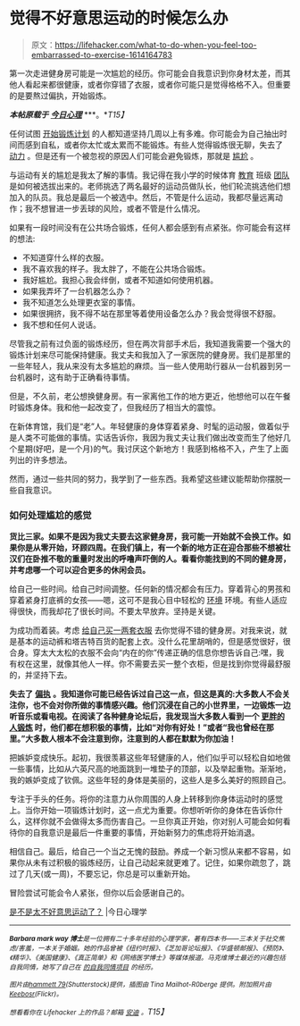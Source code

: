 # 觉得不好意思运动的时候怎么办

> 原文：<https://lifehacker.com/what-to-do-when-you-feel-too-embarrassed-to-exercise-1614164783>

第一次走进健身房可能是一次尴尬的经历。你可能会自我意识到你身材太差，而其他人看起来都很健康，或者你穿错了衣服，或者你可能只是觉得格格不入。但重要的是要熬过偏执，开始锻炼。



***本帖原载于*** [***今日心理***](http://www.psychologytoday.com/blog/shyness-is-nice/201401/are-you-too-embarrassed-exercise) ***。**T15】*

任何试图 [开始锻炼计划](https://lifehacker.com/how-to-motivate-yourself-into-an-exercise-routine-youll-5950484) 的人都知道坚持几周以上有多难。你可能会为自己抽出时间而感到自私，或者你太忙或太累而不能锻炼。有些人觉得锻炼很无聊，失去了 [动力](http://www.psychologytoday.com/basics/motivation) 。但是还有一个被忽视的原因人们可能会避免锻炼，那就是 [尴尬](http://www.psychologytoday.com/basics/embarrassment) 。

与运动有关的尴尬是我太了解的事情。我记得在我小学的时候体育 [教育](http://www.psychologytoday.com/basics/education) 班级 [团队](http://www.psychologytoday.com/basics/teamwork) 是如何被选拔出来的。老师挑选了两名最好的运动员做队长，他们轮流挑选他们想加入的队员。我总是最后一个被选中。然后，不管是什么运动，我都尽量远离动作；我不想冒进一步丢球的风险，或者不管是什么情况。

如果有一段时间没有在公共场合锻炼，任何人都会感到有点紧张。你可能会有这样的想法:

*   不知道穿什么样的衣服。
*   我不喜欢我的样子。我太胖了，不能在公共场合锻炼。
*   我好尴尬。我担心我会绊倒，或者不知道如何使用机器。
*   如果我弄坏了一台机器怎么办？
*   我不知道怎么处理更衣室的事情。
*   如果很拥挤，我不得不站在那里等着使用设备怎么办？我会觉得很不舒服。
*   我不想和任何人说话。

尽管我之前有过负面的锻炼经历，但在两次背部手术后，我知道我需要一个强大的锻炼计划来尽可能保持健康。我丈夫和我加入了一家医院的健身房。我们是那里的一些年轻人，我从来没有太多尴尬的麻烦。当一些人使用助行器从一台机器到另一台机器时，这有助于正确看待事情。

但是，不久前，老公想换健身房。有一家离他工作的地方更近，他想他可以在午餐时锻炼身体。我和他一起改变了，但我经历了相当大的震惊。

在新体育馆，我们是“老”人。年轻健康的身体穿着紧身、时髦的运动服，做着似乎是人类不可能做的事情。实话告诉你，我因为我丈夫让我们做出改变而生了他好几个星期(好吧，是一个月)的气。我讨厌这个新地方！我感到格格不入，产生了上面列出的许多想法。

然而，通过一些共同的努力，我学到了一些东西。我希望这些建议能帮助你摆脱一些自我意识。

### 如何处理尴尬的感觉

**货比三家。如果不是因为我丈夫要去这家健身房，我可能一开始就不会换工作。如果你是从零开始，环顾四周。在我们镇上，有一个新的地方正在迎合那些不想被壮汉们在卧推不敬的重量时发出的呼噜声吓倒的人。看看你能找到的不同的健身房，并考虑哪一个可以迎合更多的休闲会员。**

给自己一些时间。给自己时间调整。任何新的情况都会有压力。穿着背心的男孩和穿着紧身打底裤的女孩——嗯，这可不是我心目中轻松的 [环境](http://www.psychologytoday.com/basics/environmental-psychology) 环境。有些人适应得很快，而我却花了很长时间。不要太早放弃。坚持是关键。

为成功而着装。考虑 [给自己买一两套衣服](https://lifehacker.com/is-there-really-a-benefit-to-special-exercise-clothing-1607198642) 去你觉得不错的健身房。对我来说，就是基本的运动裤和塔吉特百货的配套上衣。没什么花里胡哨的，但是感觉很好，很合身。穿太大太松的衣服不会向“内在的你”传递正确的信息你想告诉自己:嘿，我有权在这里，就像其他人一样。你不需要去买一整个衣柜，但是找到你觉得最舒服的，并坚持下去。

**失去了** [**偏执**](http://www.psychologytoday.com/basics/fear) **。我知道你可能已经告诉过自己这一点，但这是真的:大多数人不会关注你，也不会对你所做的事情感兴趣。他们沉浸在自己的小世界里，一边锻炼一边听音乐或看电视。在阅读了各种健身论坛后，我发现当大多数人看到一个 [更胖的人锻炼](https://lifehacker.com/how-to-start-exercising-when-youre-already-overweight-1521317096) 时，他们都在想积极的事情，比如“对你有好处！”或者“我也曾经在那里。”大多数人根本不会注意到你，注意到的人都在默默为你加油！**

把嫉妒变成快乐。起初，我很羡慕这些年轻健康的人，他们似乎可以轻松自如地做一些事情，比如从六英尺高的地面跳到一堆垫子的顶部，以及举起重物。渐渐地，我的嫉妒变成了钦佩。这些年轻的身体是美丽的，这些人是多么美好的照顾自己。

专注于手头的任务。将你的注意力从你周围的人身上转移到你身体运动时的感觉上。当你开始一项锻炼计划时，这一点尤为重要。你想听听你的身体在告诉你什么，这样你就不会做得太多而伤害自己。一旦你真正开始，你对别人可能会如何看待你的自我意识是最后一件重要的事情，开始新努力的焦虑将开始消退。

相信自己。最后，给自己一个当之无愧的鼓励。养成一个新习惯从来都不容易，如果你从未有过积极的锻炼经历，让自己动起来就更难了。记住，如果你疏忽了，跳过了几天(或一周)，不要忘记，你总是可以重新开始。

冒险尝试可能会令人紧张，但你以后会感谢自己的。

[是不是太不好意思运动了？](http://www.psychologytoday.com/blog/shyness-is-nice/201401/are-you-too-embarrassed-exercise) |今日心理学

* * *

*<small>**Barbara mark way 博士**是一位拥有二十多年经验的心理学家，著有四本书——三本关于社交焦虑/害羞，一本关于婚姻。她的作品曾被《纽约时报》、《芝加哥论坛报》、《华盛顿邮报》、《预防》、《精华》、《美国健康》、《真正简单》和《网络医学博士》等媒体报道。马克维博士最近的兴趣包括自我同情，她写了自己在</small>* [*<small>的自我同情项目</small>*](http://www.theselfcompassionproject.com/) *<small>的经历。</small>*

*<small>图片由</small>*[*<small>hammett 79</small>*](http://www.shutterstock.com/pic-171134903/stock-photo-interior-view-of-a-gym-with-equipment.html)*<small>(Shutterstock)提供，插图由 Tina Mailhot-R0berge 提供。附加照片由</small>*[*<small>Keebosr</small>*](https://www.flickr.com/photos/keebosr/3851174954)*<small>(Flickr)。</small>*

*<small>想看看你在 Lifehacker 上的作品？邮箱</small>* [*<small>安迪</small>*](mailto:andy@lifehacker.com) *<small>。</small>T15】*